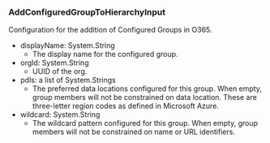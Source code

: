 ### AddConfiguredGroupToHierarchyInput
Configuration for the addition of Configured Groups in O365.

- displayName: System.String
  - The display name for the configured group.
- orgId: System.String
  - UUID of the org.
- pdls: a list of System.Strings
  - The preferred data locations configured for this group. When empty, group members will not be constrained on data location. These are three-letter region codes as defined in Microsoft Azure.
- wildcard: System.String
  - The wildcard pattern configured for this group. When empty, group members will not be constrained on name or URL identifiers.
